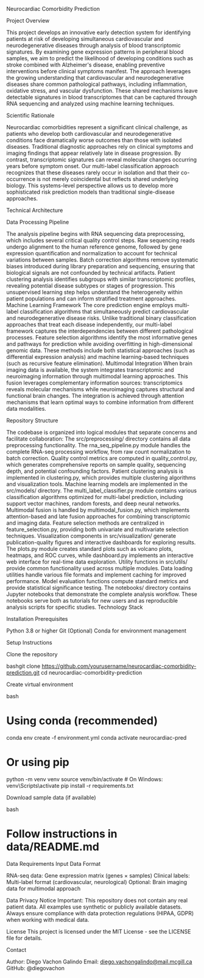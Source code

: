 Neurocardiac Comorbidity Prediction

Project Overview

This project develops an innovative early detection system for identifying patients at risk of developing simultaneous cardiovascular and neurodegenerative diseases through analysis of blood transcriptomic signatures. By examining gene expression patterns in peripheral blood samples, we aim to predict the likelihood of developing conditions such as stroke combined with Alzheimer's disease, enabling preventive interventions before clinical symptoms manifest.
The approach leverages the growing understanding that cardiovascular and neurodegenerative diseases share common pathological pathways, including inflammation, oxidative stress, and vascular dysfunction. These shared mechanisms leave detectable signatures in blood transcriptomes that can be captured through RNA sequencing and analyzed using machine learning techniques.

Scientific Rationale

Neurocardiac comorbidities represent a significant clinical challenge, as patients who develop both cardiovascular and neurodegenerative conditions face dramatically worse outcomes than those with isolated diseases. Traditional diagnostic approaches rely on clinical symptoms and imaging findings that appear relatively late in disease progression. By contrast, transcriptomic signatures can reveal molecular changes occurring years before symptom onset.
Our multi-label classification approach recognizes that these diseases rarely occur in isolation and that their co-occurrence is not merely coincidental but reflects shared underlying biology. This systems-level perspective allows us to develop more sophisticated risk prediction models than traditional single-disease approaches.

Technical Architecture

Data Processing Pipeline

The analysis pipeline begins with RNA sequencing data preprocessing, which includes several critical quality control steps. Raw sequencing reads undergo alignment to the human reference genome, followed by gene expression quantification and normalization to account for technical variations between samples. Batch correction algorithms remove systematic biases introduced during library preparation and sequencing, ensuring that biological signals are not confounded by technical artifacts.
Patient clustering analysis identifies subgroups with similar transcriptomic profiles, revealing potential disease subtypes or stages of progression. This unsupervised learning step helps understand the heterogeneity within patient populations and can inform stratified treatment approaches.
Machine Learning Framework
The core prediction engine employs multi-label classification algorithms that simultaneously predict cardiovascular and neurodegenerative disease risks. Unlike traditional binary classification approaches that treat each disease independently, our multi-label framework captures the interdependencies between different pathological processes.
Feature selection algorithms identify the most informative genes and pathways for prediction while avoiding overfitting in high-dimensional genomic data. These methods include both statistical approaches (such as differential expression analysis) and machine learning-based techniques (such as recursive feature elimination).
Multimodal Integration
When brain imaging data is available, the system integrates transcriptomic and neuroimaging information through multimodal learning approaches. This fusion leverages complementary information sources: transcriptomics reveals molecular mechanisms while neuroimaging captures structural and functional brain changes. The integration is achieved through attention mechanisms that learn optimal ways to combine information from different data modalities.

Repository Structure

The codebase is organized into logical modules that separate concerns and facilitate collaboration:
The src/preprocessing/ directory contains all data preprocessing functionality. The rna_seq_pipeline.py module handles the complete RNA-seq processing workflow, from raw count normalization to batch correction. Quality control metrics are computed in quality_control.py, which generates comprehensive reports on sample quality, sequencing depth, and potential confounding factors. Patient clustering analysis is implemented in clustering.py, which provides multiple clustering algorithms and visualization tools.
Machine learning models are implemented in the src/models/ directory. The multi_label_classifier.py module contains various classification algorithms optimized for multi-label prediction, including support vector machines, random forests, and deep neural networks. Multimodal fusion is handled by multimodal_fusion.py, which implements attention-based and late fusion approaches for combining transcriptomic and imaging data. Feature selection methods are centralized in feature_selection.py, providing both univariate and multivariate selection techniques.
Visualization components in src/visualization/ generate publication-quality figures and interactive dashboards for exploring results. The plots.py module creates standard plots such as volcano plots, heatmaps, and ROC curves, while dashboard.py implements an interactive web interface for real-time data exploration.
Utility functions in src/utils/ provide common functionality used across multiple modules. Data loading utilities handle various file formats and implement caching for improved performance. Model evaluation functions compute standard metrics and provide statistical significance testing.
The notebooks/ directory contains Jupyter notebooks that demonstrate the complete analysis workflow. These notebooks serve both as tutorials for new users and as reproducible analysis scripts for specific studies.
Technology Stack

Installation
Prerequisites

Python 3.8 or higher
Git
(Optional) Conda for environment management

Setup Instructions

Clone the repository

bashgit clone https://github.com/yourusername/neurocardiac-comorbidity-prediction.git
cd neurocardiac-comorbidity-prediction

Create virtual environment

bash
# Using conda (recommended)
conda env create -f environment.yml
conda activate neurocardiac-pred

# Or using pip
python -m venv venv
source venv/bin/activate  # On Windows: venv\Scripts\activate
pip install -r requirements.txt

Download sample data (if available)

bash
# Follow instructions in data/README.md

Data Requirements
Input Data Format

RNA-seq data: Gene expression matrix (genes × samples)
Clinical labels: Multi-label format (cardiovascular, neurological)
Optional: Brain imaging data for multimodal approach

Data Privacy Notice
Important: This repository does not contain any real patient data. All examples use synthetic or publicly available datasets. Always ensure compliance with data protection regulations (HIPAA, GDPR) when working with medical data.

License
This project is licensed under the MIT License - see the LICENSE file for details.

Contact

Author: Diego Vachon Galindo
Email: diego.vachongalindo@mail.mcgill.ca
GitHub: @diegovachon
